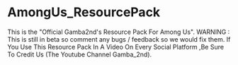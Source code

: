# AmongUs_ResourcePack
This is the "Official Gamba2nd's Resource Pack For Among Us".
WARNING : This is still in beta so comment any bugs / feedback so we would fix them.
If You Use This Resource Pack In A Video On Every Social Platform ,Be Sure To Credit Us (The Youtube Channel Gamba_2nd).
